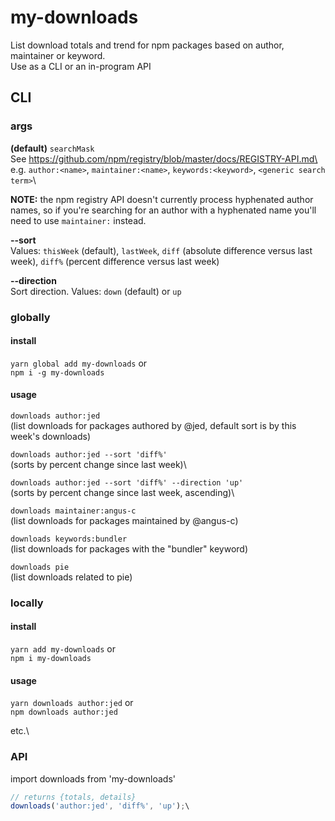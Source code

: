 # my-downloads

List download totals and trend for npm packages based on author, maintainer or keyword.\
Use as a CLI or an in-program API

## CLI

### args

**(default)** `searchMask`\
See https://github.com/npm/registry/blob/master/docs/REGISTRY-API.md\
e.g. `author:<name>`, `maintainer:<name>`, `keywords:<keyword>`, `<generic search term>`\ 

**NOTE:** the npm registry API doesn't currently process hyphenated author names, so if you're searching for an author with a hyphenated name you'll need to use `maintainer:` instead.

**--sort**\
Values: `thisWeek` (default), `lastWeek`, `diff` (absolute difference versus last week), `diff%` (percent difference versus last week)

**--direction**\
Sort direction. Values: `down` (default) or `up`


### globally

#### install

`yarn global add my-downloads` or\
`npm i -g my-downloads`

#### usage

`downloads author:jed`\
(list downloads for packages authored by @jed, default sort is by this week's downloads)

`downloads author:jed --sort 'diff%'`\
(sorts by percent change since last week)\

`downloads author:jed --sort 'diff%' --direction 'up'`\
(sorts by percent change since last week, ascending)\

`downloads maintainer:angus-c`\
(list downloads for packages maintained by @angus-c)

`downloads keywords:bundler`\
(list downloads for packages with the "bundler" keyword)

`downloads pie`\
(list downloads related to pie)

### locally

#### install

`yarn add my-downloads` or\
`npm i my-downloads`

#### usage

`yarn downloads author:jed` or\
`npm downloads author:jed`

etc.\

### API

import downloads from 'my-downloads'

```js
// returns {totals, details}
downloads('author:jed', 'diff%', 'up');\
```







